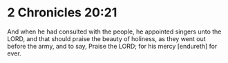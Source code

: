 # 2 Chronicles 20:21

And when he had consulted with the people, he appointed singers unto the LORD, and that should praise the beauty of holiness, as they went out before the army, and to say, Praise the LORD; for his mercy [endureth] for ever.